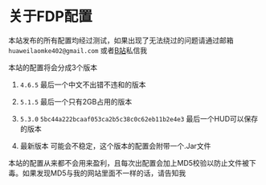 # 关于FDP配置

本站发布的所有配置均经过测试，如果出现了无法绕过的问题请通过邮箱 `huaweilaomke402@gmail.com` 或者[B站](https://space.bilibili.com/698092884)私信我

本站的配置将会分成3个版本 

1. `4.6.5` 最后一个中文不出错不违和的版本

2. `5.1.5` 最后一个只有2GB占用的版本

3. `5.3.0` `5bc44a222bcaaf053ca2b5c38c0c62eb11b2e4e3` 最后一个HUD可以保存的版本

4. 最新版本 可能会不稳定，这个版本的配置会附带一个.Jar文件

本站的配置从来都不会用来盈利，且每次出配置会加上MD5校验以防止文件被下毒。如果发现MD5与我的网站里面不一样的话，请告知我